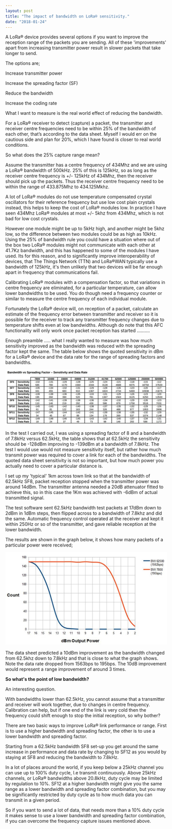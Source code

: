 ```yaml
---
layout: post
title: "The impact of bandwidth on LoRa® sensitivity."
date: "2018-01-24"
---
```


A LoRa® device provides several options if you want to improve the reception range of the packets you are sending. All of these 'improvements' apart from increasing transmitter power result in slower packets that take longer to send.

The options are;

Increase transmitter power

Increase the spreading factor (SF)

Reduce the bandwidth

Increase the coding rate

  

What I want to measure is the real world effect of reducing the bandwidth.

For a LoRa® receiver to detect (capture) a packet, the transmitter and receiver centre frequencies need to be within 25% of the bandwidth of each other, that’s according to the data sheet. Myself I would err on the cautious side and plan for 20%, which I have found is closer to real world conditions.

So what does the 25% capture range mean?

Assume the transmitter has a centre frequency of 434Mhz and we are using a LoRa® bandwidth of 500kHz. 25% of this is 125kHz, so as long as the receiver centre frequency is +/- 125kHz of 434Mhz, then the receiver should pick up the packets. Thus the receiver centre frequency need to be within the range of 433.875Mhz to 434.125Mkhz.

A lot of LoRa® modules do not use temperature compensated crystal oscillators for their reference frequency but use low cost plain crystals instead, this helps to keep the cost of LoRa® modules low. In practice I have seen 434Mhz LoRa® modules at most +/- 5khz from 434Mhz, which is not bad for low cost crystals.

However one module might be up to 5kHz high, and another might be 5khz low, so the difference between two modules could be as high as 10kHz. Using the 25% of bandwidth rule you could have a situation where out of the box two LoRa® modules might not communicate with each other at 41.7Kz bandwidth, and this has happened to some of the modules I have used. Its for this reason, and to significantly improve interoperability of devices, that The Things Network (TTN) and LoRa®WAN typically use a bandwidth of 125kHz, it's then unlikely that two devices will be far enough apart in frequency that communications fail.

Calibrating LoRa® modules with a compensation factor, so that variations in centre frequency are eliminated, for a particular temperature, can allow lower bandwidths to be used. You do though need a frequency counter or similar to measure the centre frequency of each individual module.

Fortunately the LoRa® device will, on reception of a packet, calculate an estimate of the frequency error between transmitter and receiver so it is possible for the receiver to track any transmitter frequency changes due to temperature shifts even at low bandwidths. Although do note that this AFC functionality will only work once packet reception has started ……….

Enough preamble ….. what I really wanted to measure was how much sensitivity improved as the bandwidth was reduced with the spreading factor kept the same. The table below shows the quoted sensitivity in dBm for a LoRa® device and the data rate for the range of spreading factors and bandwidths.

![Bandwidth vs Spreading Factor](/images/Bandwidth-vs-Spreading-Factor_thumb.jpg "Bandwidth vs Spreading Factor")

In the test I carried out, I was using a spreading factor of 8 and a bandwidth of 7.8kHz versus 62.5kHz, the table shows that at 62.5kHz the sensitivity should be -128dBm improving to -139dBm at a bandwidth of 7.8kHz. The test I would use would not measure sensitivity itself, but rather how much transmit power was required to cover a link for each of the bandwidths. The quoted data sheet sensitivity is not so important, but how much power you actually need to cover a particular distance is.

I set up my 'typical' 1km across town link so that at the bandwidth of 62.5kHz SF8, packet reception stopped when the transmitter power was around 14dBm. The transmitter antenna needed a 20dB attenuator fitted to achieve this, so in this case the 1Km was achieved with -6dBm of actual transmitted signal.

The test software sent 62.5kHz bandwidth test packets at 17dBm down to 2dBm in 1dBm steps, then flipped across to a bandwidth of 7.8khz and did the same. Automatic frequency control operated at the receiver and kept it within 250Hz or so of the transmitter, and gave reliable reception at the lower bandwidth.

The results are shown in the graph below, it shows how many packets of a particular power were received;

![SF8 Bandwidth Comparison](/images/SF8-Bandwidth-Comparison_thumb.jpg "SF8 Bandwidth Comparison")

The data sheet predicted a 10dBm improvement as the bandwidth changed from 62.5khz down to 7.8kHz and that is close to what the graph shows. Note the data rate dropped from 1563bps to 195bps. The 10dB improvement would represent a range improvement of around 3 times.

**So what's the point of low bandwidth?**

An interesting question.

With bandwidths lower than 62.5kHz, you cannot assume that a transmitter and receiver will work together, due to changes in centre frequency. Calibration can help, but if one end of the link is very cold then the frequency could shift enough to stop the initial reception, so why bother?

There are two basic ways to improve LoRa® link performance or range. First is to use a higher bandwidth and spreading factor, the other is to use a lower bandwidth and spreading factor.

Starting from a 62.5kHz bandwidth SF8 set-up you get around the same increase in performance and data rate by changing to SF12 as you would by staying at SF8 and reducing the bandwidth to 7.8kHz.

In a lot of places around the world, if you keep below a 25kHz channel you can use up to 100% duty cycle, I.e transmit continuously. Above 25kHz channels, or LoRa® bandwidths above 20.8kHz, duty cycle may be limited by regulation to 10%. SF12 at a higher bandwidth might give you the same range as a lower bandwidth and spreading factor combination, but you may be significantly restricted by duty cycle as to how much data you can transmit in a given period.

So if you want to send a lot of data, that needs more than a 10% duty cycle it makes sense to use a lower bandwidth and spreading factor combination, if you can overcome the frequency capture issues mentioned above.
